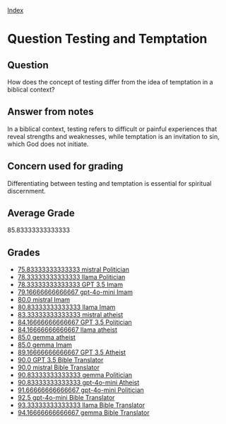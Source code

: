 
[Index](../../index.md)
# Question Testing and Temptation
## Question
How does the concept of testing differ from the idea of temptation in a biblical context?

## Answer from notes
In a biblical context, testing refers to difficult or painful experiences that reveal strengths and weaknesses, while temptation is an invitation to sin, which God does not initiate.

## Concern used for grading
Differentiating between testing and temptation is essential for spiritual discernment.

## Average Grade
85.83333333333333

## Grades
 * [75.83333333333333 mistral Politician](../answers/mistral_Politician/Testing_and_Temptation.md)
 * [78.33333333333333 llama Politician](../answers/llama_Politician/Testing_and_Temptation.md)
 * [78.33333333333333 GPT 3.5 Imam](../answers/GPT_3.5_Imam/Testing_and_Temptation.md)
 * [79.16666666666667 gpt-4o-mini Imam](../answers/gpt-4o-mini_Imam/Testing_and_Temptation.md)
 * [80.0 mistral Imam](../answers/mistral_Imam/Testing_and_Temptation.md)
 * [80.83333333333333 llama Imam](../answers/llama_Imam/Testing_and_Temptation.md)
 * [83.33333333333333 mistral atheist](../answers/mistral_atheist/Testing_and_Temptation.md)
 * [84.16666666666667 GPT 3.5 Politician](../answers/GPT_3.5_Politician/Testing_and_Temptation.md)
 * [84.16666666666667 llama atheist](../answers/llama_atheist/Testing_and_Temptation.md)
 * [85.0 gemma atheist](../answers/gemma_atheist/Testing_and_Temptation.md)
 * [85.0 gemma Imam](../answers/gemma_Imam/Testing_and_Temptation.md)
 * [89.16666666666667 GPT 3.5 Atheist](../answers/GPT_3.5_Atheist/Testing_and_Temptation.md)
 * [90.0 GPT 3.5 Bible Translator](../answers/GPT_3.5_Bible_Translator/Testing_and_Temptation.md)
 * [90.0 mistral Bible Translator](../answers/mistral_Bible_Translator/Testing_and_Temptation.md)
 * [90.83333333333333 gemma Politician](../answers/gemma_Politician/Testing_and_Temptation.md)
 * [90.83333333333333 gpt-4o-mini Atheist](../answers/gpt-4o-mini_Atheist/Testing_and_Temptation.md)
 * [91.66666666666667 gpt-4o-mini Politician](../answers/gpt-4o-mini_Politician/Testing_and_Temptation.md)
 * [92.5 gpt-4o-mini Bible Translator](../answers/gpt-4o-mini_Bible_Translator/Testing_and_Temptation.md)
 * [93.33333333333333 llama Bible Translator](../answers/llama_Bible_Translator/Testing_and_Temptation.md)
 * [94.16666666666667 gemma Bible Translator](../answers/gemma_Bible_Translator/Testing_and_Temptation.md)
